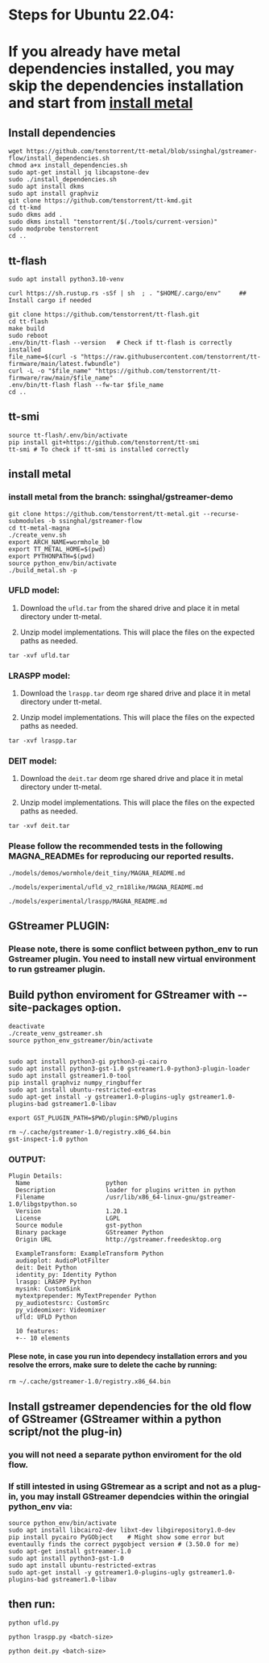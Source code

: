 # Steps for Ubuntu 22.04:

# If you already have metal dependencies installed, you may skip the dependencies installation and start from [install metal](https://github.com/ssinghalTT/tt-metal-magna/new/ssinghal/gstreamer-flow#install-metal)

## Install dependencies
```
wget https://github.com/tenstorrent/tt-metal/blob/ssinghal/gstreamer-flow/install_dependencies.sh		
chmod a+x install_dependencies.sh
sudo apt-get install jq libcapstone-dev
sudo ./install_dependencies.sh
sudo apt install dkms
sudo apt install graphviz
git clone https://github.com/tenstorrent/tt-kmd.git
cd tt-kmd
sudo dkms add .
sudo dkms install "tenstorrent/$(./tools/current-version)"
sudo modprobe tenstorrent
cd ..
```

## tt-flash
```
sudo apt install python3.10-venv

curl https://sh.rustup.rs -sSf | sh  ; . "$HOME/.cargo/env"     ## Install cargo if needed

git clone https://github.com/tenstorrent/tt-flash.git
cd tt-flash
make build
sudo reboot
.env/bin/tt-flash --version   # Check if tt-flash is correctly installed
file_name=$(curl -s "https://raw.githubusercontent.com/tenstorrent/tt-firmware/main/latest.fwbundle")
curl -L -o "$file_name" "https://github.com/tenstorrent/tt-firmware/raw/main/$file_name"
.env/bin/tt-flash flash --fw-tar $file_name
cd ..
```
## tt-smi
```
source tt-flash/.env/bin/activate
pip install git+https://github.com/tenstorrent/tt-smi
tt-smi # To check if tt-smi is installed correctly
```


## install metal
### install metal from the branch:  ssinghal/gstreamer-demo 

```
git clone https://github.com/tenstorrent/tt-metal.git --recurse-submodules -b ssinghal/gstreamer-flow
cd tt-metal-magna
./create_venv.sh
export ARCH_NAME=wormhole_b0
export TT_METAL_HOME=$(pwd)
export PYTHONPATH=$(pwd)
source python_env/bin/activate
./build_metal.sh -p
```


### UFLD model:

1. Download the ```ufld.tar``` from the shared drive and place it in metal directory under tt-metal. 

2. Unzip model implementations. This will place the files on the expected paths as needed. 
```
tar -xvf ufld.tar
```

### LRASPP model:

1. Download the ```lraspp.tar``` deom rge shared drive and place it in metal directory under tt-metal. 

2. Unzip model implementations. This will place the files on the expected paths as needed. 
```
tar -xvf lraspp.tar
```

### DEIT model:

1. Download the ```deit.tar``` deom rge shared drive and place it in metal directory under tt-metal. 

2. Unzip model implementations. This will place the files on the expected paths as needed.
```
tar -xvf deit.tar
```


### Please follow the recommended tests in the following MAGNA_READMEs for reproducing our reported results.
```
./models/demos/wormhole/deit_tiny/MAGNA_README.md
```
```
./models/experimental/ufld_v2_rn18like/MAGNA_README.md
```
```
./models/experimental/lraspp/MAGNA_README.md
```

## GStreamer PLUGIN:   
### Please note, there is some conflict between python_env to run Gstreamer plugin. You need to install new virtual environment to run gstreamer plugin.

## Build python enviroment for GStreamer with --site-packages option.
```
deactivate
./create_venv_gstreamer.sh
source python_env_gstreamer/bin/activate


sudo apt install python3-gi python3-gi-cairo
sudo apt install python3-gst-1.0 gstreamer1.0-python3-plugin-loader
sudo apt install gstreamer1.0-tool
pip install graphviz numpy_ringbuffer
sudo apt install ubuntu-restricted-extras
sudo apt-get install -y gstreamer1.0-plugins-ugly gstreamer1.0-plugins-bad gstreamer1.0-libav

export GST_PLUGIN_PATH=$PWD/plugin:$PWD/plugins

rm ~/.cache/gstreamer-1.0/registry.x86_64.bin
gst-inspect-1.0 python
```

### OUTPUT:
```
Plugin Details:
  Name                     python
  Description              loader for plugins written in python
  Filename                 /usr/lib/x86_64-linux-gnu/gstreamer-1.0/libgstpython.so
  Version                  1.20.1
  License                  LGPL
  Source module            gst-python
  Binary package           GStreamer Python
  Origin URL               http://gstreamer.freedesktop.org

  ExampleTransform: ExampleTransform Python
  audioplot: AudioPlotFilter
  deit: Deit Python
  identity_py: Identity Python
  lraspp: LRASPP Python
  mysink: CustomSink
  mytextprepender: MyTextPrepender Python
  py_audiotestsrc: CustomSrc
  py_videomixer: Videomixer
  ufld: UFLD Python

  10 features:
  +-- 10 elements
```  
#### Plese note, in case you run into dependecy installation errors and you resolve the errors, make sure to delete the cache by running:
```
rm ~/.cache/gstreamer-1.0/registry.x86_64.bin
```

## Install gstreamer dependencies for the old flow of GStreamer (GStreamer within a python script/not the plug-in)
### you will not need a separate python enviroment for the old flow. 
### If still intested in using GStremear as a script and not as a plug-in, you may install GStreamer dependcies within the oringial python_env via: 

```
source python_env/bin/activate
sudo apt install libcairo2-dev libxt-dev libgirepository1.0-dev
pip install pycairo PyGObject    # Might show some error but eventaully finds the correct pygobject version # (3.50.0 for me)
sudo apt-get install gstreamer-1.0
sudo apt install python3-gst-1.0
sudo apt install ubuntu-restricted-extras
sudo apt-get install -y gstreamer1.0-plugins-ugly gstreamer1.0-plugins-bad gstreamer1.0-libav
```

## then run:
```
python ufld.py
```
```
python lraspp.py <batch-size>
```
```
python deit.py <batch-size>
```



